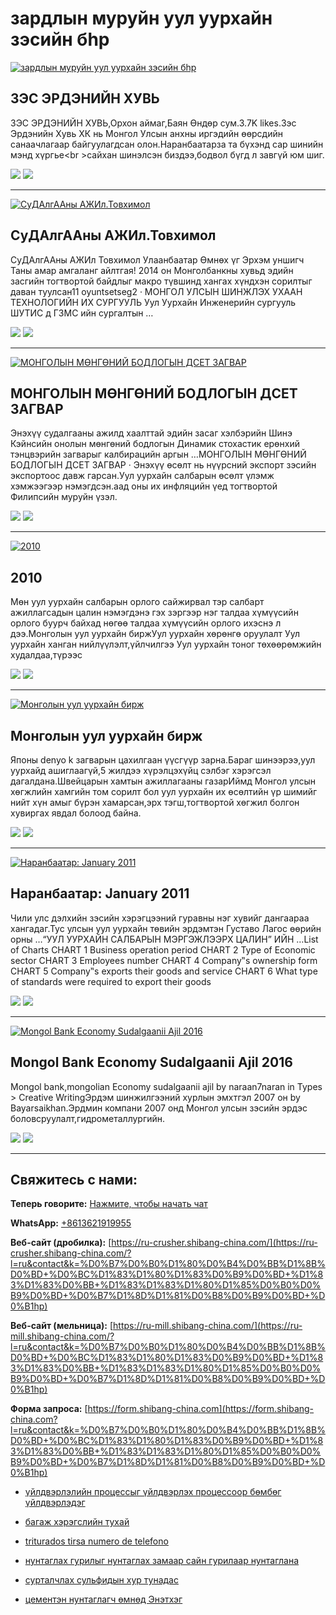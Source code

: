 # зардлын муруйн уул уурхайн зэсийн бhp

<a href="https://swt.shibang-china.com/?l=ru&img&k=%D0%B7%D0%B0%D1%80%D0%B4%D0%BB%D1%8B%D0%BD+%D0%BC%D1%83%D1%80%D1%83%D0%B9%D0%BD+%D1%83%D1%83%D0%BB+%D1%83%D1%83%D1%80%D1%85%D0%B0%D0%B9%D0%BD+%D0%B7%D1%8D%D1%81%D0%B8%D0%B9%D0%BD+%D0%B1hp" target="_blank">![зардлын муруйн уул уурхайн зэсийн бhp](http://static.shibang-china.com/all-800x300/579.jpg)</a>

## ЗЭС ЭРДЭНИЙН ХУВЬ
ЗЭС ЭРДЭНИЙН ХУВЬ,Орхон аймаг,Баян Өндөр сум.3.7K likes.Зэс Эрдэнийн Хувь ХК нь Монгол Улсын анхны иргэдийн өөрсдийн санаачлагаар байгуулагдсан олон.Наранбаатарза та бүхэнд сар шинийн мэнд хүргье&lt;br &gt;сайхан шинэлсэн биздээ,бодвол бүгд л завгүй юм шиг.


<a href="https://whatsapp.shibangsoft.com/WhatsApp.php" target="_blank" title="WhatsApp">![](http://static.shibang-china.com/icon/whatsapp.png)</a> <a href="https://swt.shibang-china.com/?l=ru&icon&k=%D0%B7%D0%B0%D1%80%D0%B4%D0%BB%D1%8B%D0%BD+%D0%BC%D1%83%D1%80%D1%83%D0%B9%D0%BD+%D1%83%D1%83%D0%BB+%D1%83%D1%83%D1%80%D1%85%D0%B0%D0%B9%D0%BD+%D0%B7%D1%8D%D1%81%D0%B8%D0%B9%D0%BD+%D0%B1hp" target="_blank">![](http://static.shibang-china.com/icon/chat-ru.png)</a>

---

<a href="https://swt.shibang-china.com/?l=ru&img&k=%D0%B7%D0%B0%D1%80%D0%B4%D0%BB%D1%8B%D0%BD+%D0%BC%D1%83%D1%80%D1%83%D0%B9%D0%BD+%D1%83%D1%83%D0%BB+%D1%83%D1%83%D1%80%D1%85%D0%B0%D0%B9%D0%BD+%D0%B7%D1%8D%D1%81%D0%B8%D0%B9%D0%BD+%D0%B1hp" target="_blank">![СуДАлгААны АЖИл.Товхимол](http://static.shibang-china.com/all-800x300/652.jpg)</a>

## СуДАлгААны АЖИл.Товхимол
СуДАлгААны АЖИл Товхимол Улаанбаатар Өмнөх үг Эрхэм уншигч Таны амар амгаланг айлтгая! 2014 он Монголбанкны хувьд эдийн засгийн тогтвортой байдлыг макро түвшинд хангах хүндхэн сорилтыг даван туулсан11 oyuntsetseg2&nbsp;&#0183;&#32;МОНГОЛ УЛСЫН ШИНЖЛЭХ УХААН ТЕХНОЛОГИЙН ИХ СУРГУУЛЬ Уул Уурхайн Инженерийн сургууль ШУТИС д ГЗМС ийн сургалтын …


<a href="https://whatsapp.shibangsoft.com/WhatsApp.php" target="_blank" title="WhatsApp">![](http://static.shibang-china.com/icon/whatsapp.png)</a> <a href="https://swt.shibang-china.com/?l=ru&icon&k=%D0%B7%D0%B0%D1%80%D0%B4%D0%BB%D1%8B%D0%BD+%D0%BC%D1%83%D1%80%D1%83%D0%B9%D0%BD+%D1%83%D1%83%D0%BB+%D1%83%D1%83%D1%80%D1%85%D0%B0%D0%B9%D0%BD+%D0%B7%D1%8D%D1%81%D0%B8%D0%B9%D0%BD+%D0%B1hp" target="_blank">![](http://static.shibang-china.com/icon/chat-ru.png)</a>

---

<a href="https://swt.shibang-china.com/?l=ru&img&k=%D0%B7%D0%B0%D1%80%D0%B4%D0%BB%D1%8B%D0%BD+%D0%BC%D1%83%D1%80%D1%83%D0%B9%D0%BD+%D1%83%D1%83%D0%BB+%D1%83%D1%83%D1%80%D1%85%D0%B0%D0%B9%D0%BD+%D0%B7%D1%8D%D1%81%D0%B8%D0%B9%D0%BD+%D0%B1hp" target="_blank">![МОНГОЛЫН МӨНГӨНИЙ БОДЛОГЫН ДСЕТ ЗАГВАР](http://static.shibang-china.com/all-800x300/1031.jpg)</a>

## МОНГОЛЫН МӨНГӨНИЙ БОДЛОГЫН ДСЕТ ЗАГВАР
Энэхүү судалгааны ажилд хаалттай эдийн засаг хэлбэрийн Шинэ Кэйнсийн онолын мөнгөний бодлогын Динамик стохастик ерөнхий тэнцвэрийн загварыг калбирацийн аргын …МОНГОЛЫН МӨНГӨНИЙ БОДЛОГЫН ДСЕТ ЗАГВАР&nbsp;&#0183;&#32;Энэхүү өсөлт нь нүүрсний экспорт зэсийн экспортоос давж гарсан.Уул уурхайн салбарын өсөлт үлэмж хэмжээгээр нэмэгдсэн.аад оны их инфляцийн үед тогтвортой Филипсийн муруйн үзэл.


<a href="https://whatsapp.shibangsoft.com/WhatsApp.php" target="_blank" title="WhatsApp">![](http://static.shibang-china.com/icon/whatsapp.png)</a> <a href="https://swt.shibang-china.com/?l=ru&icon&k=%D0%B7%D0%B0%D1%80%D0%B4%D0%BB%D1%8B%D0%BD+%D0%BC%D1%83%D1%80%D1%83%D0%B9%D0%BD+%D1%83%D1%83%D0%BB+%D1%83%D1%83%D1%80%D1%85%D0%B0%D0%B9%D0%BD+%D0%B7%D1%8D%D1%81%D0%B8%D0%B9%D0%BD+%D0%B1hp" target="_blank">![](http://static.shibang-china.com/icon/chat-ru.png)</a>

---

<a href="https://swt.shibang-china.com/?l=ru&img&k=%D0%B7%D0%B0%D1%80%D0%B4%D0%BB%D1%8B%D0%BD+%D0%BC%D1%83%D1%80%D1%83%D0%B9%D0%BD+%D1%83%D1%83%D0%BB+%D1%83%D1%83%D1%80%D1%85%D0%B0%D0%B9%D0%BD+%D0%B7%D1%8D%D1%81%D0%B8%D0%B9%D0%BD+%D0%B1hp" target="_blank">![2010](http://static.shibang-china.com/all-800x300/846.jpg)</a>

## 2010
Мөн уул уурхайн салбарын орлого сайжирвал тэр салбарт ажиллагсадын цалин нэмэгдэнэ гэх зэргээр нэг талдаа хүмүүсийн орлого буурч байхад нөгөө талдаа хүмүүсийн орлого ихэснэ л дээ.Монголын уул уурхайн биржУул уурхайн хөрөнгө оруулалт Уул уурхайн ханган нийлүүлэлт,үйлчилгээ Уул уурхайн тоног төхөөрөмжийн худалдаа,түрээс


<a href="https://whatsapp.shibangsoft.com/WhatsApp.php" target="_blank" title="WhatsApp">![](http://static.shibang-china.com/icon/whatsapp.png)</a> <a href="https://swt.shibang-china.com/?l=ru&icon&k=%D0%B7%D0%B0%D1%80%D0%B4%D0%BB%D1%8B%D0%BD+%D0%BC%D1%83%D1%80%D1%83%D0%B9%D0%BD+%D1%83%D1%83%D0%BB+%D1%83%D1%83%D1%80%D1%85%D0%B0%D0%B9%D0%BD+%D0%B7%D1%8D%D1%81%D0%B8%D0%B9%D0%BD+%D0%B1hp" target="_blank">![](http://static.shibang-china.com/icon/chat-ru.png)</a>

---

<a href="https://swt.shibang-china.com/?l=ru&img&k=%D0%B7%D0%B0%D1%80%D0%B4%D0%BB%D1%8B%D0%BD+%D0%BC%D1%83%D1%80%D1%83%D0%B9%D0%BD+%D1%83%D1%83%D0%BB+%D1%83%D1%83%D1%80%D1%85%D0%B0%D0%B9%D0%BD+%D0%B7%D1%8D%D1%81%D0%B8%D0%B9%D0%BD+%D0%B1hp" target="_blank">![Монголын уул уурхайн бирж](http://static.shibang-china.com/all-800x300/1088.jpg)</a>

## Монголын уул уурхайн бирж
Японы denyo k загварын цахилгаан үүсгүүр зарна.Бараг шинээрээ,уул уурхайд ашиглаагүй,5 жилдээ хүрэлцэхүйц сэлбэг хэрэгсэл дагалдана.Швейцарын хамтын ажиллагааны газарИймд Монгол улсын хөгжлийн хамгийн том сорилт бол уул уурхайн их өсөлтийн үр шимийг нийт хүн амыг бүрэн хамарсан,эрх тэгш,тогтвортой хөгжил болгон хувиргах явдал болоод байна.


<a href="https://whatsapp.shibangsoft.com/WhatsApp.php" target="_blank" title="WhatsApp">![](http://static.shibang-china.com/icon/whatsapp.png)</a> <a href="https://swt.shibang-china.com/?l=ru&icon&k=%D0%B7%D0%B0%D1%80%D0%B4%D0%BB%D1%8B%D0%BD+%D0%BC%D1%83%D1%80%D1%83%D0%B9%D0%BD+%D1%83%D1%83%D0%BB+%D1%83%D1%83%D1%80%D1%85%D0%B0%D0%B9%D0%BD+%D0%B7%D1%8D%D1%81%D0%B8%D0%B9%D0%BD+%D0%B1hp" target="_blank">![](http://static.shibang-china.com/icon/chat-ru.png)</a>

---

<a href="https://swt.shibang-china.com/?l=ru&img&k=%D0%B7%D0%B0%D1%80%D0%B4%D0%BB%D1%8B%D0%BD+%D0%BC%D1%83%D1%80%D1%83%D0%B9%D0%BD+%D1%83%D1%83%D0%BB+%D1%83%D1%83%D1%80%D1%85%D0%B0%D0%B9%D0%BD+%D0%B7%D1%8D%D1%81%D0%B8%D0%B9%D0%BD+%D0%B1hp" target="_blank">![Наранбаатар: January 2011](http://static.shibang-china.com/all-800x300/136.jpg)</a>

## Наранбаатар: January 2011
Чили улс дэлхийн зэсийн хэрэгцээний гуравны нэг хувийг дангаараа хангадаг.Тус улсын уул уурхайн төвийн эрдэмтэн Густаво Лагос өөрийн орны …“УУЛ УУРХАЙН САЛБАРЫН МЭРГЭЖЛЭЭРХ ЦАЛИН” ИЙН …List of Charts CHART 1 Business operation period CHART 2 Type of Economic sector CHART 3 Employees number CHART 4 Company‟s ownership form CHART 5 Company‟s exports their goods and service CHART 6 What type of standards were required to export their goods


<a href="https://whatsapp.shibangsoft.com/WhatsApp.php" target="_blank" title="WhatsApp">![](http://static.shibang-china.com/icon/whatsapp.png)</a> <a href="https://swt.shibang-china.com/?l=ru&icon&k=%D0%B7%D0%B0%D1%80%D0%B4%D0%BB%D1%8B%D0%BD+%D0%BC%D1%83%D1%80%D1%83%D0%B9%D0%BD+%D1%83%D1%83%D0%BB+%D1%83%D1%83%D1%80%D1%85%D0%B0%D0%B9%D0%BD+%D0%B7%D1%8D%D1%81%D0%B8%D0%B9%D0%BD+%D0%B1hp" target="_blank">![](http://static.shibang-china.com/icon/chat-ru.png)</a>

---

<a href="https://swt.shibang-china.com/?l=ru&img&k=%D0%B7%D0%B0%D1%80%D0%B4%D0%BB%D1%8B%D0%BD+%D0%BC%D1%83%D1%80%D1%83%D0%B9%D0%BD+%D1%83%D1%83%D0%BB+%D1%83%D1%83%D1%80%D1%85%D0%B0%D0%B9%D0%BD+%D0%B7%D1%8D%D1%81%D0%B8%D0%B9%D0%BD+%D0%B1hp" target="_blank">![Mongol Bank Economy Sudalgaanii Ajil 2016](http://static.shibang-china.com/all-800x300/580.jpg)</a>

## Mongol Bank Economy Sudalgaanii Ajil 2016
Mongol bank,mongolian Economy sudalgaanii ajil by naraan7naran in Types &gt; Creative WritingЭрдэм шинжилгээний хурлын эмхтгэл 2007 он by Bayarsaikhan.Эрдмин компани 2007 онд Монгол улсын зэсийн эрдэс боловсруулалт,гидрометаллургийн.


<a href="https://whatsapp.shibangsoft.com/WhatsApp.php" target="_blank" title="WhatsApp">![](http://static.shibang-china.com/icon/whatsapp.png)</a> <a href="https://swt.shibang-china.com/?l=ru&icon&k=%D0%B7%D0%B0%D1%80%D0%B4%D0%BB%D1%8B%D0%BD+%D0%BC%D1%83%D1%80%D1%83%D0%B9%D0%BD+%D1%83%D1%83%D0%BB+%D1%83%D1%83%D1%80%D1%85%D0%B0%D0%B9%D0%BD+%D0%B7%D1%8D%D1%81%D0%B8%D0%B9%D0%BD+%D0%B1hp" target="_blank">![](http://static.shibang-china.com/icon/chat-ru.png)</a>

---
## Свяжитесь с нами:

**Теперь говорите:** [Нажмите, чтобы начать чат](https://swt.shibang-china.com?l=ru&contact&k=%D0%B7%D0%B0%D1%80%D0%B4%D0%BB%D1%8B%D0%BD+%D0%BC%D1%83%D1%80%D1%83%D0%B9%D0%BD+%D1%83%D1%83%D0%BB+%D1%83%D1%83%D1%80%D1%85%D0%B0%D0%B9%D0%BD+%D0%B7%D1%8D%D1%81%D0%B8%D0%B9%D0%BD+%D0%B1hp)

**WhatsApp:**  [+8613621919955](https://whatsapp.shibangsoft.com/WhatsApp.php)

**Веб-сайт (дробилка):** [https://ru-crusher.shibang-china.com/](https://ru-crusher.shibang-china.com/?l=ru&contact&k=%D0%B7%D0%B0%D1%80%D0%B4%D0%BB%D1%8B%D0%BD+%D0%BC%D1%83%D1%80%D1%83%D0%B9%D0%BD+%D1%83%D1%83%D0%BB+%D1%83%D1%83%D1%80%D1%85%D0%B0%D0%B9%D0%BD+%D0%B7%D1%8D%D1%81%D0%B8%D0%B9%D0%BD+%D0%B1hp)

**Веб-сайт (мельница):** [https://ru-mill.shibang-china.com/](https://ru-mill.shibang-china.com/?l=ru&contact&k=%D0%B7%D0%B0%D1%80%D0%B4%D0%BB%D1%8B%D0%BD+%D0%BC%D1%83%D1%80%D1%83%D0%B9%D0%BD+%D1%83%D1%83%D0%BB+%D1%83%D1%83%D1%80%D1%85%D0%B0%D0%B9%D0%BD+%D0%B7%D1%8D%D1%81%D0%B8%D0%B9%D0%BD+%D0%B1hp)

**Форма запроса:** [https://form.shibang-china.com](https://form.shibang-china.com?l=ru&contact&k=%D0%B7%D0%B0%D1%80%D0%B4%D0%BB%D1%8B%D0%BD+%D0%BC%D1%83%D1%80%D1%83%D0%B9%D0%BD+%D1%83%D1%83%D0%BB+%D1%83%D1%83%D1%80%D1%85%D0%B0%D0%B9%D0%BD+%D0%B7%D1%8D%D1%81%D0%B8%D0%B9%D0%BD+%D0%B1hp)

* [үйлдвэрлэлийн процессыг үйлдвэрлэх процессоор бөмбөг үйлдвэрлэдэг](../130/%D2%AF%D0%B9%D0%BB%D0%B4%D0%B2%D1%8D%D1%80%D0%BB%D1%8D%D0%BB%D0%B8%D0%B9%D0%BD%20%D0%BF%D1%80%D0%BE%D1%86%D0%B5%D1%81%D1%81%D1%8B%D0%B3%20%D2%AF%D0%B9%D0%BB%D0%B4%D0%B2%D1%8D%D1%80%D0%BB%D1%8D%D1%85%20%D0%BF%D1%80%D0%BE%D1%86%D0%B5%D1%81%D1%81%D0%BE%D0%BE%D1%80%20%D0%B1%D3%A9%D0%BC%D0%B1%D3%A9%D0%B3%20%D2%AF%D0%B9%D0%BB%D0%B4%D0%B2%D1%8D%D1%80%D0%BB%D1%8D%D0%B4%D1%8D%D0%B3.md)

* [багаж хэрэгслийн тухай](../127/%D0%B1%D0%B0%D0%B3%D0%B0%D0%B6%20%D1%85%D1%8D%D1%80%D1%8D%D0%B3%D1%81%D0%BB%D0%B8%D0%B9%D0%BD%20%D1%82%D1%83%D1%85%D0%B0%D0%B9.md)

* [triturados tirsa numero de telefono](../128/triturados%20tirsa%20numero%20de%20telefono.md)

* [нунтаглах гурилыг нунтаглах замаар сайн гурилаар нунтаглана](../126/%D0%BD%D1%83%D0%BD%D1%82%D0%B0%D0%B3%D0%BB%D0%B0%D1%85%20%D0%B3%D1%83%D1%80%D0%B8%D0%BB%D1%8B%D0%B3%20%D0%BD%D1%83%D0%BD%D1%82%D0%B0%D0%B3%D0%BB%D0%B0%D1%85%20%D0%B7%D0%B0%D0%BC%D0%B0%D0%B0%D1%80%20%D1%81%D0%B0%D0%B9%D0%BD%20%D0%B3%D1%83%D1%80%D0%B8%D0%BB%D0%B0%D0%B0%D1%80%20%D0%BD%D1%83%D0%BD%D1%82%D0%B0%D0%B3%D0%BB%D0%B0%D0%BD%D0%B0.md)

* [сурталчлах сульфидын хур тунадас](../130/%D1%81%D1%83%D1%80%D1%82%D0%B0%D0%BB%D1%87%D0%BB%D0%B0%D1%85%20%D1%81%D1%83%D0%BB%D1%8C%D1%84%D0%B8%D0%B4%D1%8B%D0%BD%20%D1%85%D1%83%D1%80%20%D1%82%D1%83%D0%BD%D0%B0%D0%B4%D0%B0%D1%81.md)

* [цементэн нунтаглагч өмнөд Энэтхэг](../128/%D1%86%D0%B5%D0%BC%D0%B5%D0%BD%D1%82%D1%8D%D0%BD%20%D0%BD%D1%83%D0%BD%D1%82%D0%B0%D0%B3%D0%BB%D0%B0%D0%B3%D1%87%20%D3%A9%D0%BC%D0%BD%D3%A9%D0%B4%20%D0%AD%D0%BD%D1%8D%D1%82%D1%85%D1%8D%D0%B3.md)